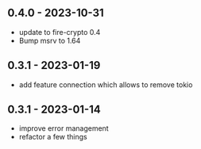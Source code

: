 ## 0.4.0 - 2023-10-31
- update to fire-crypto 0.4
- Bump msrv to 1.64

## 0.3.1 - 2023-01-19
- add feature connection which allows to remove tokio

## 0.3.1 - 2023-01-14
- improve error management
- refactor a few things